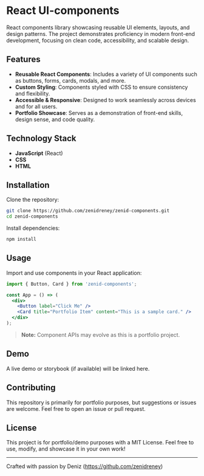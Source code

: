 # React UI-components

React components library showcasing reusable UI elements, layouts, and design patterns. The project demonstrates proficiency in modern front-end development, focusing on clean code, accessibility, and scalable design.

## Features

- **Reusable React Components**: Includes a variety of UI components such as buttons, forms, cards, modals, and more.
- **Custom Styling**: Components styled with CSS to ensure consistency and flexibility.
- **Accessible & Responsive**: Designed to work seamlessly across devices and for all users.
- **Portfolio Showcase**: Serves as a demonstration of front-end skills, design sense, and code quality.

## Technology Stack

- **JavaScript** (React)
- **CSS**
- **HTML**

## Installation

Clone the repository:

```bash
git clone https://github.com/zenidreney/zenid-components.git
cd zenid-components
```

Install dependencies:

```bash
npm install
```

## Usage

Import and use components in your React application:

```jsx
import { Button, Card } from 'zenid-components';

const App = () => (
  <div>
    <Button label="Click Me" />
    <Card title="Portfolio Item" content="This is a sample card." />
  </div>
);
```

> **Note:** Component APIs may evolve as this is a portfolio project.

## Demo

A live demo or storybook (if available) will be linked here.

## Contributing

This repository is primarily for portfolio purposes, but suggestions or issues are welcome. Feel free to open an issue or pull request.

## License

This project is for portfolio/demo purposes with a MIT License.
Feel free to use, modify, and showcase it in your own work!

---

Crafted with passion by Deniz (https://github.com/zenidreney)
